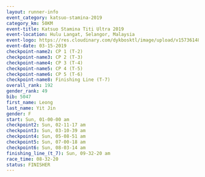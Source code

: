 ```yaml
---
layout: runner-info 
event_category: katsuo-stamina-2019 
category_km: 50KM 
event-title: Katsuo Stamina Titi Ultra 2019 
event-location: Hulu Langat, Selangor, Malaysia 
event-logo: https://res.cloudinary.com/dykbosktl/image/upload/v1573614825/Logo/Logo_p7ft6n.png
event-date: 03-15-2019 
checkpoint-name2: CP 1 (T-2) 
checkpoint-name3: CP 2 (T-3) 
checkpoint-name4: CP 3 (T-4) 
checkpoint-name5: CP 4 (T-5) 
checkpoint-name6: CP 5 (T-6) 
checkpoint-name8: Finishing Line (T-7) 
overall_rank: 192
gender_rank: 49
bib: 5047
first_name: Leong
last_name: Yit Jin
gender: F
start: Sun, 01-00-00 am
checkpoint2: Sun, 02-11-17 am
checkpoint3: Sun, 03-10-39 am
checkpoint4: Sun, 05-08-51 am
checkpoint5: Sun, 07-00-18 am
checkpoint6: Sun, 08-03-14 am
finishing_line_(t_7): Sun, 09-32-20 am
race_time: 08-32-20
status: FINISHER
---
```

